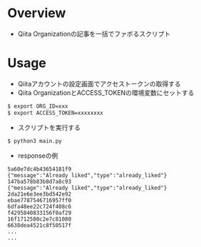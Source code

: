 # Overview
- Qiita Organizationの記事を一括でファボるスクリプト

# Usage
- Qiitaアカウントの設定画面でアクセストークンの取得する
- Qiita OrganizationとACCESS_TOKENの環境変数にセットする
```bash
$ export ORG_ID=xxx
$ export ACCESS_TOKEN=xxxxxxxx
```
- スクリプトを実行する
```bash
$ python3 main.py
```

- responseの例
```
5a60e7dc4b43654181f9
{"message":"Already liked","type":"already_liked"}
147ba578b83b8d7a8c93
{"message":"Already liked","type":"already_liked"}
2da21e6e3ee3bd542e92
ebae7787546716957ff0
6dfa48ee22c724f408c6
f4295840833156f0af29
16f1712580c2e7c81080
6638dea4521c8f50517f
...
...

```